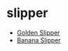 # slipper

 * [Golden Slipper](index/g/golden-slipper-200344.json)
 * [Banana Slipper](index/b/banana-slipper.json)
